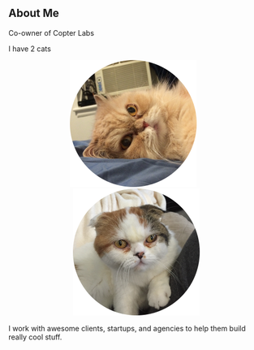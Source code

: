 <!-- .slide: data-background="images/bg-assets/slide-3.jpg" data-background-size="cover" -->

##  About Me

Co-owner of Copter Labs <!-- .element: class="fragment" -->

I have 2 cats  <!-- .element: class="fragment" -->

<div style="text-align: center">
    <img class="fragment" src="images/tim.png" height="250" width="250" alt="Tim">&nbsp;&nbsp;&nbsp;<img class="fragment" src="images/una.png" height="250" width="250" alt="Una">
</div>

I work with awesome clients, startups, and agencies to help them build really cool stuff. <!-- .element: class="fragment" -->